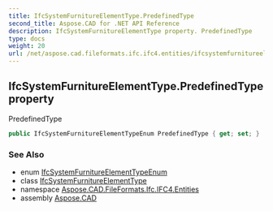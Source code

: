 ```yaml
---
title: IfcSystemFurnitureElementType.PredefinedType
second_title: Aspose.CAD for .NET API Reference
description: IfcSystemFurnitureElementType property. PredefinedType
type: docs
weight: 20
url: /net/aspose.cad.fileformats.ifc.ifc4.entities/ifcsystemfurnitureelementtype/predefinedtype/
---
```

## IfcSystemFurnitureElementType.PredefinedType property

PredefinedType

```csharp
public IfcSystemFurnitureElementTypeEnum PredefinedType { get; set; }
```

### See Also

* enum [IfcSystemFurnitureElementTypeEnum](../../../aspose.cad.fileformats.ifc.ifc4.types/ifcsystemfurnitureelementtypeenum/)
* class [IfcSystemFurnitureElementType](../)
* namespace [Aspose.CAD.FileFormats.Ifc.IFC4.Entities](../../ifcsystemfurnitureelementtype/)
* assembly [Aspose.CAD](../../../)


